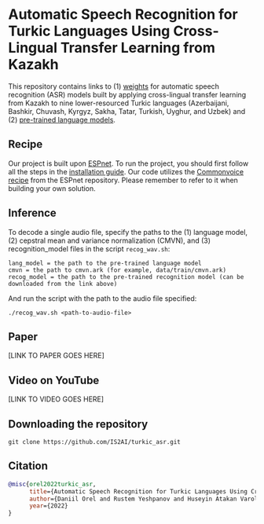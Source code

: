 # Automatic Speech Recognition for Turkic Languages Using Cross-Lingual Transfer Learning from Kazakh


This repository contains links to (1) [weights](https://drive.google.com/drive/folders/1KgfuqCKerapO_v9Ts1gic42EFrib1zNN?usp=sharing) for automatic speech recognition (ASR) models built by applying cross-lingual transfer learning from Kazakh to nine lower-resourced Turkic languages (Azerbaijani, Bashkir, Chuvash, Kyrgyz, Sakha, Tatar, Turkish, Uyghur, and Uzbek) and (2) [pre-trained language models](https://drive.google.com/drive/folders/11mIYFEedsL2UtPcK5FT2cEy8rdcqxe39?usp=sharing).


## Recipe

Our project is built upon [ESPnet](https://github.com/espnet/espnet). To run the project, you should first follow all the steps in the [installation guide](https://espnet.github.io/espnet/installation.html).
Our code utilizes the [Commonvoice recipe](https://github.com/espnet/espnet/tree/master/egs2/commonvoice/asr1) from the ESPnet repository. Please remember to refer to it when building your own solution.


## Inference

To decode a single audio file, specify the paths to the (1) language model, (2) cepstral mean and variance normalization (CMVN), and (3) recognition_model files in the script `recog_wav.sh`:

```
lang_model = the path to the pre-trained language model
cmvn = the path to cmvn.ark (for example, data/train/cmvn.ark)
recog_model = the path to the pre-trained recognition model (can be downloaded from the link above)
```
And run the script with the path to the audio file specified:

```
./recog_wav.sh <path-to-audio-file>
```

## Paper

[LINK TO PAPER GOES HERE]

## Video on YouTube

[LINK TO VIDEO GOES HERE]

## Downloading the repository

`git clone https://github.com/IS2AI/turkic_asr.git`

## Citation

```bibtex
@misc{orel2022turkic_asr,
      title={Automatic Speech Recognition for Turkic Languages Using Cross-Lingual Transfer Learning from Kazakh},
      author={Daniil Orel and Rustem Yeshpanov and Huseyin Atakan Varol},
      year={2022}
}
```

